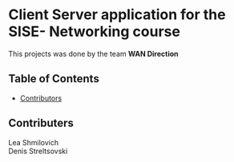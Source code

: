 # Client Server application for the SISE- Networking course
This projects was done by the team **WAN Direction**

## Table of Contents
- [Contributors](#contributors)

## Contributers 
Lea Shmilovich <br>
Denis Streltsovski
